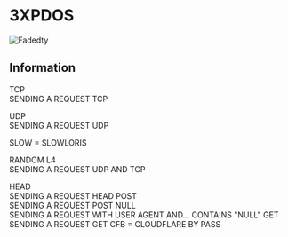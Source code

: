 # 3XPDOS

![Fadedty](https://l.top4top.io/p_229328tz58.jpg)

## Information

TCP<br>SENDING A REQUEST TCP

UDP<br>SENDING A REQUEST UDP

SLOW = SLOWLORIS

RANDOM L4<br>
SENDING A REQUEST UDP AND TCP

HEAD<br>SENDING A REQUEST HEAD
POST<br>SENDING A REQUEST POST
NULL<br>SENDING A REQUEST WITH USER AGENT AND... CONTAINS "NULL"
GET<br> SENDING A REQUEST GET
CFB = CLOUDFLARE BY PASS
